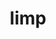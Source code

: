 ---
category: 4-letters
denotation: null
name: limp
reference_link: https://www.etymonline.com/word/limp
root_language: null
root_name: null
title: limp
type: free
word_sums:
- respelling: limp
  sum: 'Limp + '
---